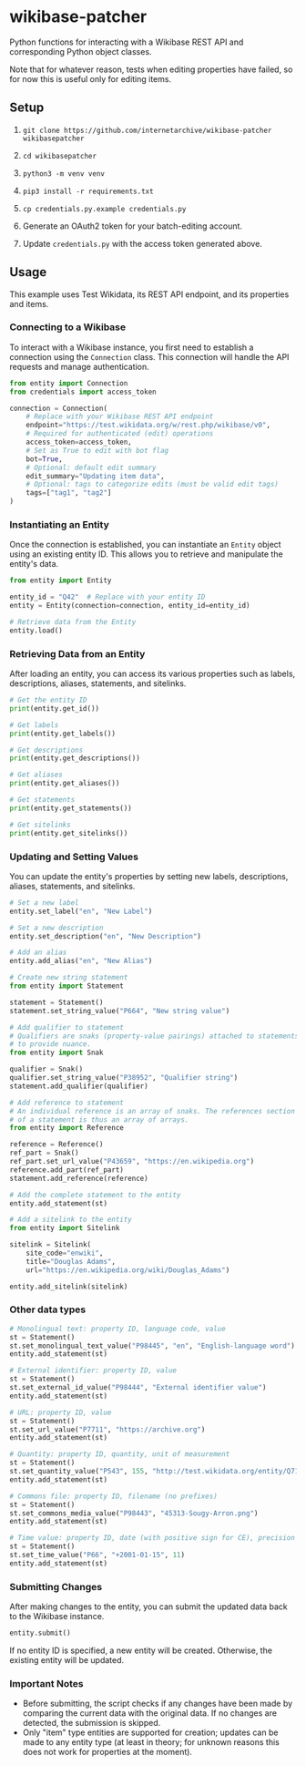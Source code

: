 # wikibase-patcher

Python functions for interacting with a Wikibase REST API and corresponding Python object classes.

Note that for whatever reason, tests when editing properties have failed, so for now this is useful only for editing items.

## Setup

1. `git clone https://github.com/internetarchive/wikibase-patcher wikibasepatcher`

2. `cd wikibasepatcher`

3. `python3 -m venv venv`

4. `pip3 install -r requirements.txt`

5. `cp credentials.py.example credentials.py`

5. Generate an OAuth2 token for your batch-editing account.

6. Update `credentials.py` with the access token generated above.

## Usage

This example uses Test Wikidata, its REST API endpoint, and its properties and items.

### Connecting to a Wikibase

To interact with a Wikibase instance, you first need to establish a connection using the `Connection` class. This connection will handle the API requests and manage authentication.

```python
from entity import Connection
from credentials import access_token

connection = Connection(
    # Replace with your Wikibase REST API endpoint
    endpoint="https://test.wikidata.org/w/rest.php/wikibase/v0",
    # Required for authenticated (edit) operations
    access_token=access_token,
    # Set as True to edit with bot flag
    bot=True,
    # Optional: default edit summary
    edit_summary="Updating item data",
    # Optional: tags to categorize edits (must be valid edit tags)
    tags=["tag1", "tag2"]
)
```

### Instantiating an Entity

Once the connection is established, you can instantiate an `Entity` object using an existing entity ID. This allows you to retrieve and manipulate the entity's data.

```python
from entity import Entity

entity_id = "Q42"  # Replace with your entity ID
entity = Entity(connection=connection, entity_id=entity_id)

# Retrieve data from the Entity
entity.load()
```

### Retrieving Data from an Entity

After loading an entity, you can access its various properties such as labels, descriptions, aliases, statements, and sitelinks.

```python
# Get the entity ID
print(entity.get_id())

# Get labels
print(entity.get_labels())

# Get descriptions
print(entity.get_descriptions())

# Get aliases
print(entity.get_aliases())

# Get statements
print(entity.get_statements())

# Get sitelinks
print(entity.get_sitelinks())
```

### Updating and Setting Values

You can update the entity's properties by setting new labels, descriptions, aliases, statements, and sitelinks.

```python
# Set a new label
entity.set_label("en", "New Label")

# Set a new description
entity.set_description("en", "New Description")

# Add an alias
entity.add_alias("en", "New Alias")

# Create new string statement
from entity import Statement

statement = Statement()
statement.set_string_value("P664", "New string value")

# Add qualifier to statement
# Qualifiers are snaks (property-value pairings) attached to statements
# to provide nuance.
from entity import Snak

qualifier = Snak()
qualifier.set_string_value("P38952", "Qualifier string")
statement.add_qualifier(qualifier)

# Add reference to statement
# An individual reference is an array of snaks. The references section
# of a statement is thus an array of arrays.
from entity import Reference

reference = Reference()
ref_part = Snak()
ref_part.set_url_value("P43659", "https://en.wikipedia.org")
reference.add_part(ref_part)
statement.add_reference(reference)

# Add the complete statement to the entity
entity.add_statement(st)

# Add a sitelink to the entity
from entity import Sitelink

sitelink = Sitelink(
    site_code="enwiki",
    title="Douglas Adams",
    url="https://en.wikipedia.org/wiki/Douglas_Adams")

entity.add_sitelink(sitelink)
```
### Other data types

```python
# Monolingual text: property ID, language code, value
st = Statement()
st.set_monolingual_text_value("P98445", "en", "English-language word")
entity.add_statement(st)

# External identifier: property ID, value
st = Statement()
st.set_external_id_value("P98444", "External identifier value")
entity.add_statement(st)

# URL: property ID, value
st = Statement()
st.set_url_value("P7711", "https://archive.org")
entity.add_statement(st)

# Quantity: property ID, quantity, unit of measurement
st = Statement()
st.set_quantity_value("P543", 155, "http://test.wikidata.org/entity/Q71737")
entity.add_statement(st)

# Commons file: property ID, filename (no prefixes)
st = Statement()
st.set_commons_media_value("P98443", "45313-Sougy-Arron.png")
entity.add_statement(st)

# Time value: property ID, date (with positive sign for CE), precision level
st = Statement()
st.set_time_value("P66", "+2001-01-15", 11)
entity.add_statement(st)
```

### Submitting Changes

After making changes to the entity, you can submit the updated data back to the Wikibase instance.

```python
entity.submit()
```

If no entity ID is specified, a new entity will be created. Otherwise, the existing entity will be updated.

### Important Notes
- Before submitting, the script checks if any changes have been made by comparing the current data with the original data. If no changes are detected, the submission is skipped.
- Only "item" type entities are supported for creation; updates can be made to any entity type (at least in theory; for unknown reasons this does not work for properties at the moment).
